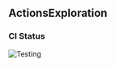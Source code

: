 
## ActionsExploration

### CI Status

![Testing](https://github.com/cs220s25/walsh_cicd/actions/workflows/run_tests.yml/badge.svg)


